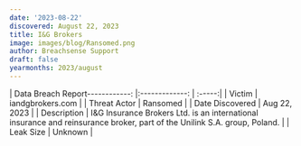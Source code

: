 ```yaml
---
date: '2023-08-22'
discovered: August 22, 2023
title: I&G Brokers
image: images/blog/Ransomed.png
author: Breachsense Support
draft: false
yearmonths: 2023/august
---
```


| Data Breach Report------------:     |:-------------:    | :-----:|
| Victim      | iandgbrokers.com      | 
| Threat Actor      | Ransomed      | 
| Date Discovered      | Aug 22, 2023      | 
| Description      | I&G Insurance Brokers Ltd. is an international insurance and reinsurance broker, part of the Unilink S.A. group, Poland.      | 
| Leak Size      | Unknown      | 

